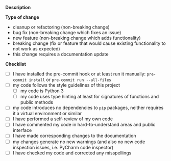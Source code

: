 <!--
Please do not create a pull request without creating an issue first.
You can skip this if you are fixing a typo.

Remove sections that do not apply.
Don't feel too restricted by this template but stick to it as much you can.

tick off passed steps by [x]
mark failed steps with   [!]
mark steps not run with  [--] 
-->

**Description**

<!-- 
Include a summary of the change and which issue(s) it fixes (use `closes #XXXX`)
Include relevant motivation and context.
List any dependencies that are required for this change.
-->

**Type of change**

<!-- 
Delete options that are not applicable.
-->
- cleanup or refactoring (non-breaking change)
- bug fix (non-breaking change which fixes an issue)
- new feature (non-breaking change which adds functionality)
- breaking change (fix or feature that would cause existing functionality to not work as expected)
- this change requires a documentation update

**Checklist**

- [ ] I have installed the pre-commit hook or at least run it manually: `pre-commit install` or `pre-commit run --all-files` <!-- note: `pre-commit install` enables pre-commit hook just for upcoming commits -->
- [ ] my code follows the style guidelines of this project
  - [ ] my code is Python 3
  - [ ] my code uses type hinting at least for signatures of functions and public methods
- [ ] my code introduces no dependencies to `pip` packages, neither requires it a virtual environment or similar
- [ ] I have performed a self-review of my own code
- [ ] I have commented my code in hard-to-understand areas and public interface
- [ ] I have made corresponding changes to the documentation
- [ ] my changes generate no new warnings (and also no new code inspection issues, i.e. PyCharm code inspector)
- [ ] I have checked my code and corrected any misspellings
